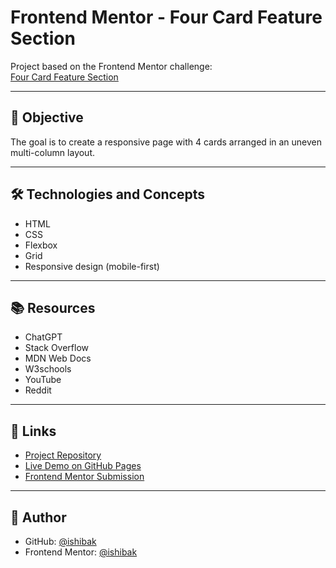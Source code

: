 # Frontend Mentor - Four Card Feature Section

Project based on the Frontend Mentor challenge:  
[Four Card Feature Section](https://www.frontendmentor.io/challenges/four-card-feature-section-weK1eFYK)

---

## 🎯 Objective

The goal is to create a responsive page with 4 cards arranged in an uneven multi-column layout.

---

## 🛠️ Technologies and Concepts

- HTML  
- CSS  
- Flexbox  
- Grid  
- Responsive design (mobile-first)

---

## 📚 Resources

- ChatGPT  
- Stack Overflow  
- MDN Web Docs  
- W3schools  
- YouTube  
- Reddit

---

## 🔗 Links

- [Project Repository](https://github.com/ishibak/for_card_feature.git)  
- [Live Demo on GitHub Pages](https://ishibak.github.io/for_card_feature/)  
- [Frontend Mentor Submission](https://www.frontendmentor.io/solutions/responsive-multi-column-grid-with-html-css-I3KUfdDdO-)

---

## 👤 Author

- GitHub: [@ishibak](https://github.com/ishibak)  
- Frontend Mentor: [@ishibak](https://www.frontendmentor.io/profile/ishibak)
